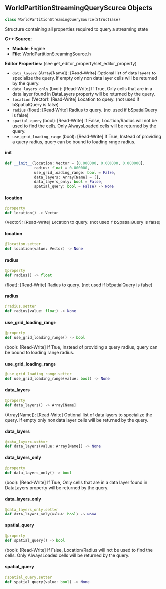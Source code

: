 ## WorldPartitionStreamingQuerySource Objects

```python
class WorldPartitionStreamingQuerySource(StructBase)
```

Structure containing all properties required to query a streaming state

**C++ Source:**

- **Module**: Engine
- **File**: WorldPartitionStreamingSource.h

**Editor Properties:** (see get_editor_property/set_editor_property)

- ``data_layers`` (Array[Name]):  [Read-Write] Optional list of data layers to specialize the query. If empty only non data layer cells will be returned by the query.
- ``data_layers_only`` (bool):  [Read-Write] If True, Only cells that are in a data layer found in DataLayers property will be returned by the query.
- ``location`` (Vector):  [Read-Write] Location to query. (not used if bSpatialQuery is false)
- ``radius`` (float):  [Read-Write] Radius to query. (not used if bSpatialQuery is false)
- ``spatial_query`` (bool):  [Read-Write] If False, Location/Radius will not be used to find the cells. Only AlwaysLoaded cells will be returned by the query.
- ``use_grid_loading_range`` (bool):  [Read-Write] If True, Instead of providing a query radius, query can be bound to loading range radius.

<a id="unreal.WorldPartitionStreamingQuerySource.__init__"></a>

#### __init__

```python
def __init__(location: Vector = [0.000000, 0.000000, 0.000000],
             radius: float = 0.000000,
             use_grid_loading_range: bool = False,
             data_layers: Array[Name] = [],
             data_layers_only: bool = False,
             spatial_query: bool = False) -> None
```

<a id="unreal.WorldPartitionStreamingQuerySource.location"></a>

#### location

```python
@property
def location() -> Vector
```

(Vector):  [Read-Write] Location to query. (not used if bSpatialQuery is false)

<a id="unreal.WorldPartitionStreamingQuerySource.location"></a>

#### location

```python
@location.setter
def location(value: Vector) -> None
```

<a id="unreal.WorldPartitionStreamingQuerySource.radius"></a>

#### radius

```python
@property
def radius() -> float
```

(float):  [Read-Write] Radius to query. (not used if bSpatialQuery is false)

<a id="unreal.WorldPartitionStreamingQuerySource.radius"></a>

#### radius

```python
@radius.setter
def radius(value: float) -> None
```

<a id="unreal.WorldPartitionStreamingQuerySource.use_grid_loading_range"></a>

#### use_grid_loading_range

```python
@property
def use_grid_loading_range() -> bool
```

(bool):  [Read-Write] If True, Instead of providing a query radius, query can be bound to loading range radius.

<a id="unreal.WorldPartitionStreamingQuerySource.use_grid_loading_range"></a>

#### use_grid_loading_range

```python
@use_grid_loading_range.setter
def use_grid_loading_range(value: bool) -> None
```

<a id="unreal.WorldPartitionStreamingQuerySource.data_layers"></a>

#### data_layers

```python
@property
def data_layers() -> Array[Name]
```

(Array[Name]):  [Read-Write] Optional list of data layers to specialize the query. If empty only non data layer cells will be returned by the query.

<a id="unreal.WorldPartitionStreamingQuerySource.data_layers"></a>

#### data_layers

```python
@data_layers.setter
def data_layers(value: Array[Name]) -> None
```

<a id="unreal.WorldPartitionStreamingQuerySource.data_layers_only"></a>

#### data_layers_only

```python
@property
def data_layers_only() -> bool
```

(bool):  [Read-Write] If True, Only cells that are in a data layer found in DataLayers property will be returned by the query.

<a id="unreal.WorldPartitionStreamingQuerySource.data_layers_only"></a>

#### data_layers_only

```python
@data_layers_only.setter
def data_layers_only(value: bool) -> None
```

<a id="unreal.WorldPartitionStreamingQuerySource.spatial_query"></a>

#### spatial_query

```python
@property
def spatial_query() -> bool
```

(bool):  [Read-Write] If False, Location/Radius will not be used to find the cells. Only AlwaysLoaded cells will be returned by the query.

<a id="unreal.WorldPartitionStreamingQuerySource.spatial_query"></a>

#### spatial_query

```python
@spatial_query.setter
def spatial_query(value: bool) -> None
```

<a id="unreal.ObservedComponent"></a>